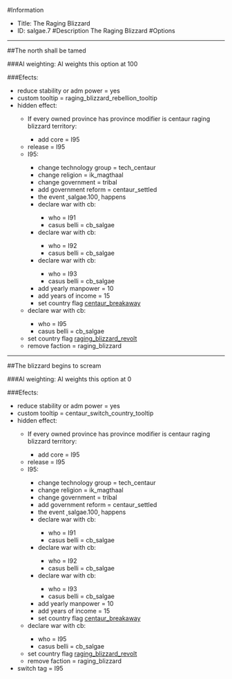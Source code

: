 #Information
 - Title: The Raging Blizzard
 - ID: salgae.7
#Description
The Raging Blizzard
#Options

___
##The north shall be tamed

###AI weighting:
AI weights this option at 100


###Efects:<ul><li>reduce stability or adm power = yes</li><li>custom tooltip = raging_blizzard_rebellion_tooltip</li><li>hidden effect:</li><ul><li>If every owned province has province modifier is centaur raging blizzard territory:</li><ul><li>add core = I95</li></ul><li>release = I95</li><li>I95:</li><ul><li>change technology group = tech_centaur</li><li>change religion = ik_magthaal</li><li>change government = tribal</li><li>add government reform = centaur_settled</li><li>the event ˻salgae.100˼ happens</li><li>declare war with cb:</li><ul><li>who = I91</li><li>casus belli = cb_salgae</li></ul><li>declare war with cb:</li><ul><li>who = I92</li><li>casus belli = cb_salgae</li></ul><li>declare war with cb:</li><ul><li>who = I93</li><li>casus belli = cb_salgae</li></ul><li>add yearly manpower = 10</li><li>add years of income = 15</li><li>set country flag [centaur_breakaway](../flags/centaur_breakaway.md)</li></ul><li>declare war with cb:</li><ul><li>who = I95</li><li>casus belli = cb_salgae</li></ul><li>set country flag [raging_blizzard_revolt](../flags/raging_blizzard_revolt.md)</li><li>remove faction = raging_blizzard</li></ul></ul>

___
##The blizzard begins to scream

###AI weighting:
AI weights this option at 0


###Efects:<ul><li>reduce stability or adm power = yes</li><li>custom tooltip = centaur_switch_country_tooltip</li><li>hidden effect:</li><ul><li>If every owned province has province modifier is centaur raging blizzard territory:</li><ul><li>add core = I95</li></ul><li>release = I95</li><li>I95:</li><ul><li>change technology group = tech_centaur</li><li>change religion = ik_magthaal</li><li>change government = tribal</li><li>add government reform = centaur_settled</li><li>the event ˻salgae.100˼ happens</li><li>declare war with cb:</li><ul><li>who = I91</li><li>casus belli = cb_salgae</li></ul><li>declare war with cb:</li><ul><li>who = I92</li><li>casus belli = cb_salgae</li></ul><li>declare war with cb:</li><ul><li>who = I93</li><li>casus belli = cb_salgae</li></ul><li>add yearly manpower = 10</li><li>add years of income = 15</li><li>set country flag [centaur_breakaway](../flags/centaur_breakaway.md)</li></ul><li>declare war with cb:</li><ul><li>who = I95</li><li>casus belli = cb_salgae</li></ul><li>set country flag [raging_blizzard_revolt](../flags/raging_blizzard_revolt.md)</li><li>remove faction = raging_blizzard</li></ul><li>switch tag = I95</li></ul>
